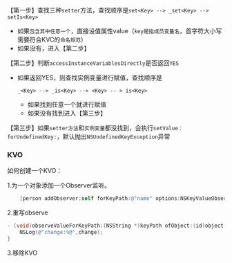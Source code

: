 【第一步】查找三种`setter`方法，查找顺序是`set<Key> --> _set<Key> --> setIs<Key>`

- 如果`包含其中任意一个`，直接设值属性value（`key是指成员变量名`，首字符大小写需要符合KVC的`命名规范`）
- 如果没有，进入【第二步】

【第二步】判断`accessInstanceVariablesDirectly`是否返回`YES`

- 如果返回YES，则查找实例变量进行赋值，查找顺序是

  ```
  _<Key> --> _is<Key> --> <Key> -- > is<Key>
  ```

  - 如果找到任意一个就进行赋值
  - 如果没有找到进入【第三步】

【第三步】如果`setter方法`和`实例变量`都没找到，会执行`setValue：forUndefinedKey:`，默认抛出`NSUndefinedKeyException`异常





### KVO



如何创建一个KVO：

1.为一个对象添加一个Observer监听。

```objective-c
    [person addObserver:self forKeyPath:@"name" options:NSKeyValueObservingOptionNew context:nil];
```

2.重写observe

```objective-c
- (void)observeValueForKeyPath:(NSString *)keyPath ofObject:(id)object change:(NSDictionary<NSKeyValueChangeKey,id> *)change context:(void *)context {
    NSLog(@"change:%@",change);
}
```

3.移除KVO
